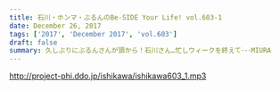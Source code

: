```yaml
---
title: 石川・ホンマ・ぶるんのBe-SIDE Your Life! vol.603-1
date: December 26, 2017
tags: ['2017', 'December 2017', 'vol.603']
draft: false
summary: 久しぶりにぶるんさんが頭から！石川さん…忙しウィークを終えて･･･MIURA
---
```


http://project-phi.ddo.jp/ishikawa/ishikawa603_1.mp3